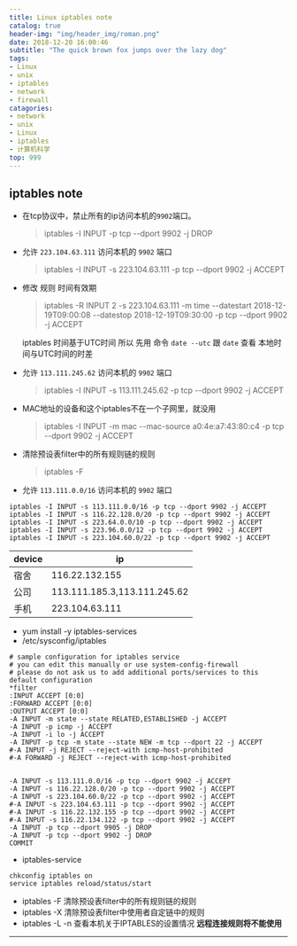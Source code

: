```yaml
---
title: Linux iptables note
catalog: true
header-img: "img/header_img/roman.png"
date: 2018-12-20 16:00:46
subtitle: "The quick brown fox jumps over the lazy dog"
tags:
- Linux
- unix
- iptables
- network
- firewall
catagories:
- network
- unix
- Linux
- iptables
- 计算机科学
top: 999
---
```


## iptables note

- 在tcp协议中，禁止所有的ip访问本机的`9902`端口。
    > iptables -I INPUT -p tcp --dport 9902 -j DROP
- 允许 `223.104.63.111` 访问本机的 `9902` 端口
    > iptables -I INPUT -s 223.104.63.111 -p tcp --dport 9902 -j ACCEPT
- 修改 规则 时间有效期
    > iptables -R INPUT 2 -s 223.104.63.111 -m time --datestart 2018-12-19T09:00:08 --datestop 2018-12-19T09:30:00 -p tcp --dport 9902 -j ACCEPT

    iptables 时间基于UTC时间 所以 先用 命令 `date --utc` 跟 `date` 查看 本地时间与UTC时间的时差

- 允许 `113.111.245.62` 访问本机的 `9902` 端口
    > iptables -I INPUT -s 113.111.245.62 -p tcp --dport 9902 -j ACCEPT

- MAC地址的设备和这个iptables不在一个子网里，就没用
    > iptables -I INPUT -m mac --mac-source a0:4e:a7:43:80:c4 -p tcp --dport 9902 -j ACCEPT

- 清除预设表filter中的所有规则链的规则  
    > iptables -F

- 允许 `113.111.0.0/16` 访问本机的 `9902` 端口

```shell
iptables -I INPUT -s 113.111.0.0/16 -p tcp --dport 9902 -j ACCEPT
iptables -I INPUT -s 116.22.128.0/20 -p tcp --dport 9902 -j ACCEPT
iptables -I INPUT -s 223.64.0.0/10 -p tcp --dport 9902 -j ACCEPT
iptables -I INPUT -s 223.96.0.0/12 -p tcp --dport 9902 -j ACCEPT
iptables -I INPUT -s 223.104.60.0/22 -p tcp --dport 9902 -j ACCEPT
```

|   device  |   ip  |
|   ---     |   --- |
|   宿舍    |   116.22.132.155  |
|   公司    |   113.111.185.3,113.111.245.62    |
|   手机    |   223.104.63.111  |

- yum install -y iptables-services
- /etc/sysconfig/iptables

```config
# sample configuration for iptables service
# you can edit this manually or use system-config-firewall
# please do not ask us to add additional ports/services to this default configuration
*filter
:INPUT ACCEPT [0:0]
:FORWARD ACCEPT [0:0]
:OUTPUT ACCEPT [0:0]
-A INPUT -m state --state RELATED,ESTABLISHED -j ACCEPT
-A INPUT -p icmp -j ACCEPT
-A INPUT -i lo -j ACCEPT
-A INPUT -p tcp -m state --state NEW -m tcp --dport 22 -j ACCEPT
#-A INPUT -j REJECT --reject-with icmp-host-prohibited
#-A FORWARD -j REJECT --reject-with icmp-host-prohibited


-A INPUT -s 113.111.0.0/16 -p tcp --dport 9902 -j ACCEPT
-A INPUT -s 116.22.128.0/20 -p tcp --dport 9902 -j ACCEPT
-A INPUT -s 223.104.60.0/22 -p tcp --dport 9902 -j ACCEPT
#-A INPUT -s 223.104.63.111 -p tcp --dport 9902 -j ACCEPT
#-A INPUT -s 116.22.132.155 -p tcp --dport 9902 -j ACCEPT
#-A INPUT -s 116.22.134.122 -p tcp --dport 9902 -j ACCEPT
-A INPUT -p tcp --dport 9905 -j DROP
-A INPUT -p tcp --dport 9902 -j DROP
COMMIT
```

- iptables-service

```shell
chkconfig iptables on
service iptables reload/status/start
```

- iptables -F 清除预设表filter中的所有规则链的规则
- iptables -X 清除预设表filter中使用者自定链中的规则
- iptables -L -n 查看本机关于IPTABLES的设置情况 **远程连接规则将不能使用**

---
